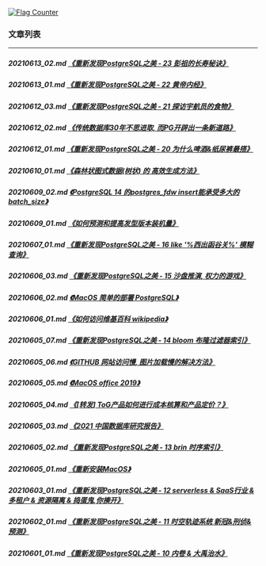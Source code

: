<a rel="nofollow" href="http://info.flagcounter.com/h9V1"  ><img src="http://s03.flagcounter.com/count/h9V1/bg_FFFFFF/txt_000000/border_CCCCCC/columns_2/maxflags_12/viewers_0/labels_0/pageviews_0/flags_0/"  alt="Flag Counter"  border="0"  ></a>  
  
### 文章列表  
----  
##### 20210613_02.md   [《重新发现PostgreSQL之美 - 23 彭祖的长寿秘诀》](20210613_02.md)  
##### 20210613_01.md   [《重新发现PostgreSQL之美 - 22 黄帝内经》](20210613_01.md)  
##### 20210612_03.md   [《重新发现PostgreSQL之美 - 21 探访宇航员的食物》](20210612_03.md)  
##### 20210612_02.md   [《传统数据库30年不思进取, 而PG开辟出一条新道路》](20210612_02.md)  
##### 20210612_01.md   [《重新发现PostgreSQL之美 - 20 为什么啤酒&纸尿裤最搭》](20210612_01.md)  
##### 20210610_01.md   [《森林状图式数据(树状) 的 高效生成方法》](20210610_01.md)  
##### 20210609_02.md   [《PostgreSQL 14 的postgres_fdw insert能承受多大的batch_size》](20210609_02.md)  
##### 20210609_01.md   [《如何预测和提高发型版本装机量》](20210609_01.md)  
##### 20210607_01.md   [《重新发现PostgreSQL之美 - 16 like '%西出函谷关%' 模糊查询》](20210607_01.md)  
##### 20210606_03.md   [《重新发现PostgreSQL之美 - 15 沙盘推演, 权力的游戏》](20210606_03.md)  
##### 20210606_02.md   [《MacOS 简单的部署 PostgreSQL》](20210606_02.md)  
##### 20210606_01.md   [《如何访问维基百科 wikipedia》](20210606_01.md)  
##### 20210605_07.md   [《重新发现PostgreSQL之美 - 14 bloom 布隆过滤器索引》](20210605_07.md)  
##### 20210605_06.md   [《GITHUB 网站访问慢, 图片加载慢的解决方法》](20210605_06.md)  
##### 20210605_05.md   [《MacOS office 2019》](20210605_05.md)  
##### 20210605_04.md   [《[转发] ToG产品如何进行成本核算和产品定价？》](20210605_04.md)  
##### 20210605_03.md   [《2021 中国数据库研究报告》](20210605_03.md)  
##### 20210605_02.md   [《重新发现PostgreSQL之美 - 13 brin 时序索引》](20210605_02.md)  
##### 20210605_01.md   [《重新安装MacOS》](20210605_01.md)  
##### 20210603_01.md   [《重新发现PostgreSQL之美 - 12 serverless & SaaS行业 & 多租户 & 资源隔离 & 捣蛋鬼,你揍开》](20210603_01.md)  
##### 20210602_01.md   [《重新发现PostgreSQL之美 - 11 时空轨迹系统 新冠&刑侦&预测》](20210602_01.md)  
##### 20210601_01.md   [《重新发现PostgreSQL之美 - 10 内卷 & 大禹治水》](20210601_01.md)  
